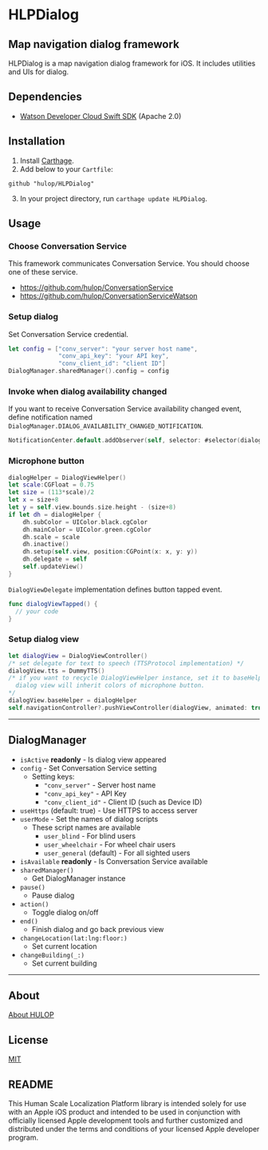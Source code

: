 # HLPDialog

## Map navigation dialog framework
HLPDialog is a map navigation dialog framework for iOS. It includes utilities and UIs for dialog.

## Dependencies
- [Watson Developer Cloud Swift SDK](https://github.com/watson-developer-cloud/swift-sdk) (Apache 2.0)

## Installation

1. Install [Carthage](https://github.com/Carthage/Carthage).
2. Add below to your `Cartfile`:
```
github "hulop/HLPDialog"
```
3. In your project directory, run `carthage update HLPDialog`.

## Usage

### Choose Conversation Service
This framework communicates Conversation Service. You should choose one of these service.

- https://github.com/hulop/ConversationService
- https://github.com/hulop/ConversationServiceWatson

### Setup dialog
Set Conversation Service credential.
```swift
let config = ["conv_server": "your server host name",
              "conv_api_key": "your API key",
              "conv_client_id": "client ID"]
DialogManager.sharedManager().config = config
```

### Invoke when dialog availability changed
If you want to receive Conversation Service availability changed event, define notification named `DialogManager.DIALOG_AVAILABILITY_CHANGED_NOTIFICATION`.
```swift
NotificationCenter.default.addObserver(self, selector: #selector(dialogStatusChanged), name: DialogManager.DIALOG_AVAILABILITY_CHANGED_NOTIFICATION, object: nil)
```

### Microphone button
```swift
dialogHelper = DialogViewHelper()
let scale:CGFloat = 0.75
let size = (113*scale)/2
let x = size+8
let y = self.view.bounds.size.height - (size+8)
if let dh = dialogHelper {
    dh.subColor = UIColor.black.cgColor
    dh.mainColor = UIColor.green.cgColor
    dh.scale = scale
    dh.inactive()
    dh.setup(self.view, position:CGPoint(x: x, y: y))
    dh.delegate = self
    self.updateView()
}
```

`DialogViewDelegate` implementation defines button tapped event.

```swift
func dialogViewTapped() {
  // your code
}
```

### Setup dialog view
```swift
let dialogView = DialogViewController()
/* set delegate for text to speech (TTSProtocol implementation) */
dialogView.tts = DummyTTS()
/* if you want to recycle DialogViewHelper instance, set it to baseHelper.
  dialog view will inherit colors of microphone button.
*/
dialogView.baseHelper = dialogHelper
self.navigationController?.pushViewController(dialogView, animated: true)
```

----
## DialogManager
- `isActive` **readonly** - Is dialog view appeared
- `config` - Set Conversation Service setting
  - Setting keys:
    - `"conv_server"` - Server host name
    - `"conv_api_key"` - API Key
    - `"conv_client_id"` - Client ID (such as Device ID)
- `useHttps` (default: true) -  Use HTTPS to access server
- `userMode` - Set the names of dialog scripts
  - These script names are available
    - `user_blind` -  For blind users
    - `user_wheelchair` - For wheel chair users
    - `user_general` (default) - For all sighted users
- `isAvailable` **readonly** - Is Conversation Service available
- `sharedManager()`
  - Get DialogManager instance
- `pause()`
  - Pause dialog
- `action()`
  - Toggle dialog on/off
- `end()`
  - Finish dialog and go back previous view
- `changeLocation(lat:lng:floor:)`
  - Set current location
- `changeBuilding(_:)`
  - Set current building

----
## About
[About HULOP](https://github.com/hulop/00Readme)

## License
[MIT](https://opensource.org/licenses/MIT)

## README
This Human Scale Localization Platform library is intended solely for use with an Apple iOS product and intended to be used in conjunction with officially licensed Apple development tools and further customized and distributed under the terms and conditions of your licensed Apple developer program.
